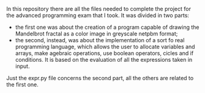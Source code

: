 In this repository there are all the files needed to complete the project for the advanced programming exam that I took.
It was divided in two parts:
- the first one was about the creation of a program capable of drawing the Mandelbrot fractal as a color image in greyscale netpbm format;
- the second, instead, was about the implementation of a sort fo real programming language, which allows the user to allocate variables and arrays, make agebraic operations, use boolean operators, cicles and if conditions. It is based on the evaluation of all the expressions taken in input.

Just the expr.py file concerns the second part, all the others are related to the first one.
